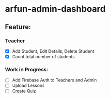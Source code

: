 # arfun-admin-dashboard
## Feature:
### Teacher
- [x] Add Student, Edit Details, Delete Student
- [x] Count total number of students

### Work in Progress:
- [ ] Add Firebase Auth to Teachers and Admin
- [ ] Upload Lessons 
- [ ] Create Quiz